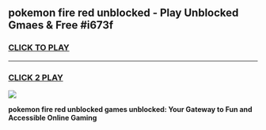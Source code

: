 
## pokemon fire red unblocked - Play Unblocked Gmaes & Free #i673f
<h3>
<a href="https://news.freeplayer.one?title=pokemon_fire_red_unblocked&ref=03M">CLICK TO PLAY</a></h3>
<hr>

<h3>
<a href="https://news.freeplayer.one?title=pokemon_fire_red_unblocked&ref=03M">CLICK 2 PLAY</a>
  
</h3>

<a href="https://news.freeplayer.one?title=pokemon_fire_red_unblocked&ref=03M"><img src="https://clearcache.store/games.png"></a>


**pokemon fire red unblocked games unblocked: Your Gateway to Fun and Accessible Online Gaming**
